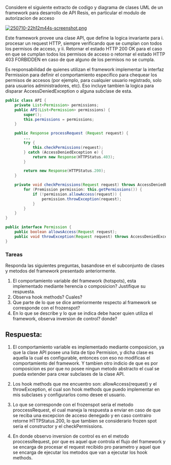 Considere el siguiente extracto de codigo y diagrama de clases  UML de un framework para desarrollo de API Resis, en particular el modulo de autorizacion de acceso

[![250710-22h12m44s-screenshot.png](https://i.postimg.cc/cCxRJs9c/250710-22h12m44s-screenshot.png)](https://postimg.cc/TLsL7XXy)



Este framework provee una clase API, que define la logica invariante para 
i. procesar un request HTTP, siempre verificando que se cumplan con todos los permisos de acceso, y 
ii. Retornar el estado HTTP 200 OK para el caso en que se cumplan todos los permisos de acceso o retornar el estado HTTP 403 FORBIDDEN en caso de que alguno de los permisos no se cumpla.

Es responsabilidad de quienes utilizan el framework implementar la interfaz Permission para definir el comportamiento especifico para chequear los permisos de accesos (por ejemplo, para cualquier usuario registrado, solo para usuarios administradores, etc). Eso incluye tambien la logica para disparar AccessDeniedException o alguna subclase de esta.


```java
public class API {
	private List<Permission> permissions;
	public API(List<Permission> permissions) {
		super();
		this.permissions = permissions;
	}

	public Response processRequest (Request request) {
		...
		try {
			this.checkPermissions(request);
		} catch (AccessDeniedException e) {
			return new Response(HTTPStatus.403);
		}

		return new Response(HTTPStatus.200);
	}

	private void checkPermissions(Request request) throws AccessDeniedException {
		for (Premission permission: this.getPermissions()) {
			if (!permission.allowAccess(request)) {
				permission.throwException(request);
			}
		}
	}
}

public interface Permission {
	public boolean allowsAccess(Request request);
	public void throwException(Request request) throws AccessDeniedException;
}

```

### Tareas
Responda las siguientes preguntas, basandose en el subconjunto de clases y metodos del framework presentado anteriormente.

1. El comportamiento variable del framework (hotspots), esta implementado mediante herencia o composicion? Justifique su respuesta.
2. Observa hook methods? Cuales?
3. Que parte de lo que se dice anteriormente respecto al framework se corresponde con el frozenspot?
4. En lo que se describe y lo que se indica debe hacer quien utiliza el framework, observa inversion de control? donde?



## Respuesta:
1. El comportamiento variable es implementado mediante composicion, ya que la clase API posee una lista de tipo Permision, y dicha clase es aquella la cual es configurable, entonces con eso no modificas el comportamiento del framework. Y tambien otro indicio de que es por composicion es por que no posee ningun metodo abstracto el cual se pueda extender para crear subclases de la clase API.
   
2. Los hook methods que me encuentro son: allowAccess(request) y el throwException, el cual son hook methods que puedo implementar en mis subclases y configurarlos como desee el usuario.
   
3. Lo que se corresponde con el frozenspot seria el metodo proccessRequest, el cual maneja la respuesta a enviar en caso de que se reciba una excepcion de acceso denegado y en caso contrairo retorne HTTPStatus.200, lo que tambien se considerario frozen spot seria el constructor y el checkPermissions.
   
4. En donde observo inversion de control es en el metodo proccessRequest, por que es aquel que controla el flujo del framework y se encarga de procesar el request recibido pro parametro y aquel que se encarga de ejecutar los metodos que van a ejecutar los hook methods.
